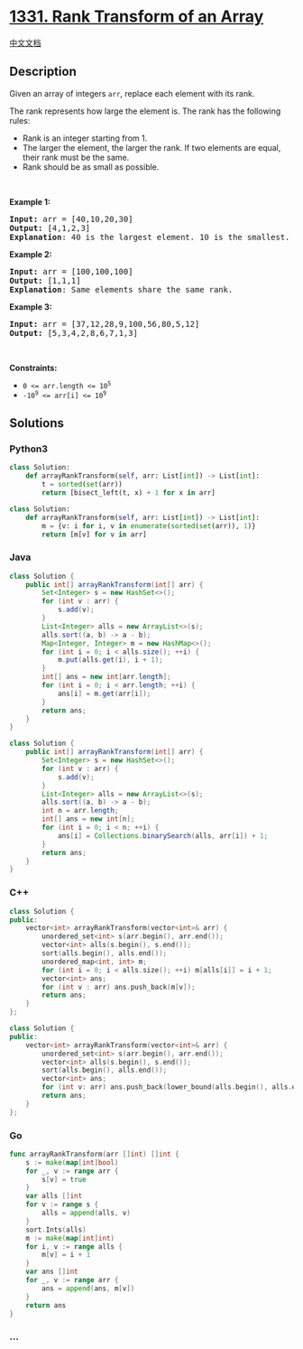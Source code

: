 # [1331. Rank Transform of an Array](https://leetcode.com/problems/rank-transform-of-an-array)

[中文文档](/solution/1300-1399/1331.Rank%20Transform%20of%20an%20Array/README.md)

## Description

<p>Given an array of integers&nbsp;<code>arr</code>, replace each element with its rank.</p>

<p>The rank represents how large the element is. The rank has the following rules:</p>

<ul>
	<li>Rank is an integer starting from 1.</li>
	<li>The larger the element, the larger the rank. If two elements are equal, their rank must be the same.</li>
	<li>Rank should be as small as possible.</li>
</ul>

<p>&nbsp;</p>
<p><strong class="example">Example 1:</strong></p>

<pre>
<strong>Input:</strong> arr = [40,10,20,30]
<strong>Output:</strong> [4,1,2,3]
<strong>Explanation</strong>: 40 is the largest element. 10 is the smallest. 20 is the second smallest. 30 is the third smallest.</pre>

<p><strong class="example">Example 2:</strong></p>

<pre>
<strong>Input:</strong> arr = [100,100,100]
<strong>Output:</strong> [1,1,1]
<strong>Explanation</strong>: Same elements share the same rank.
</pre>

<p><strong class="example">Example 3:</strong></p>

<pre>
<strong>Input:</strong> arr = [37,12,28,9,100,56,80,5,12]
<strong>Output:</strong> [5,3,4,2,8,6,7,1,3]
</pre>

<p>&nbsp;</p>
<p><strong>Constraints:</strong></p>

<ul>
	<li><code>0 &lt;= arr.length &lt;= 10<sup>5</sup></code></li>
	<li><code>-10<sup>9</sup>&nbsp;&lt;= arr[i] &lt;= 10<sup>9</sup></code></li>
</ul>

## Solutions

<!-- tabs:start -->

### **Python3**

```python
class Solution:
    def arrayRankTransform(self, arr: List[int]) -> List[int]:
        t = sorted(set(arr))
        return [bisect_left(t, x) + 1 for x in arr]
```

```python
class Solution:
    def arrayRankTransform(self, arr: List[int]) -> List[int]:
        m = {v: i for i, v in enumerate(sorted(set(arr)), 1)}
        return [m[v] for v in arr]
```

### **Java**

```java
class Solution {
    public int[] arrayRankTransform(int[] arr) {
        Set<Integer> s = new HashSet<>();
        for (int v : arr) {
            s.add(v);
        }
        List<Integer> alls = new ArrayList<>(s);
        alls.sort((a, b) -> a - b);
        Map<Integer, Integer> m = new HashMap<>();
        for (int i = 0; i < alls.size(); ++i) {
            m.put(alls.get(i), i + 1);
        }
        int[] ans = new int[arr.length];
        for (int i = 0; i < arr.length; ++i) {
            ans[i] = m.get(arr[i]);
        }
        return ans;
    }
}
```

```java
class Solution {
    public int[] arrayRankTransform(int[] arr) {
        Set<Integer> s = new HashSet<>();
        for (int v : arr) {
            s.add(v);
        }
        List<Integer> alls = new ArrayList<>(s);
        alls.sort((a, b) -> a - b);
        int n = arr.length;
        int[] ans = new int[n];
        for (int i = 0; i < n; ++i) {
            ans[i] = Collections.binarySearch(alls, arr[i]) + 1;
        }
        return ans;
    }
}
```

### **C++**

```cpp
class Solution {
public:
    vector<int> arrayRankTransform(vector<int>& arr) {
        unordered_set<int> s(arr.begin(), arr.end());
        vector<int> alls(s.begin(), s.end());
        sort(alls.begin(), alls.end());
        unordered_map<int, int> m;
        for (int i = 0; i < alls.size(); ++i) m[alls[i]] = i + 1;
        vector<int> ans;
        for (int v : arr) ans.push_back(m[v]);
        return ans;
    }
};
```

```cpp
class Solution {
public:
    vector<int> arrayRankTransform(vector<int>& arr) {
        unordered_set<int> s(arr.begin(), arr.end());
        vector<int> alls(s.begin(), s.end());
        sort(alls.begin(), alls.end());
        vector<int> ans;
        for (int v: arr) ans.push_back(lower_bound(alls.begin(), alls.end(), v) - alls.begin() + 1);
        return ans;
    }
};
```

### **Go**

```go
func arrayRankTransform(arr []int) []int {
	s := make(map[int]bool)
	for _, v := range arr {
		s[v] = true
	}
	var alls []int
	for v := range s {
		alls = append(alls, v)
	}
	sort.Ints(alls)
	m := make(map[int]int)
	for i, v := range alls {
		m[v] = i + 1
	}
	var ans []int
	for _, v := range arr {
		ans = append(ans, m[v])
	}
	return ans
}
```

### **...**

```

```

<!-- tabs:end -->
